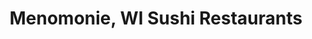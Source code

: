 ---
layout: city
title: Menomonie, WI Sushi Restaurants
permalink: /wisconsin/menomonie/
stateAbbr: WI
stateName: Wisconsin
cityName: Menomonie
---